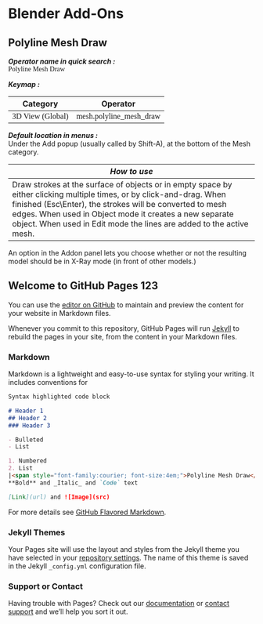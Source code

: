 # Blender Add-Ons

## Polyline Mesh Draw

***Operator name in quick search :***  
<span style="font-family:Consolas;">Polyline Mesh Draw</span>

***Keymap :***  

| Category         | Operator                |
|------------------|-------------------------|
| <span style="font-family:Consolas;">3D View (Global)</span> | <span style="font-family:Consolas;">mesh.polyline_mesh_draw</span> |

***Default location in menus :***  
Under the Add popup (usually called by Shift-A), at the bottom of the Mesh category.

|***How to use***|
|----------------|
|Draw strokes at the surface of objects or in empty space by either clicking multiple times, or by click-and-drag. When finished (Esc\Enter), the strokes will be converted to mesh edges. When used in Object mode it creates a new separate object. When used in Edit mode the lines are added to the active mesh.|

An option in the Addon panel lets you choose whether or not the resulting model should be in X-Ray mode (in front of other models.)

## Welcome to GitHub Pages 123

You can use the [editor on GitHub](https://github.com/Manuel83/sample/edit/master/index.md) to maintain and preview the content for your website in Markdown files.

Whenever you commit to this repository, GitHub Pages will run [Jekyll](https://jekyllrb.com/) to rebuild the pages in your site, from the content in your Markdown files.

### Markdown

Markdown is a lightweight and easy-to-use syntax for styling your writing. It includes conventions for

```markdown
Syntax highlighted code block

# Header 1
## Header 2
### Header 3

- Bulleted
- List

1. Numbered
2. List
|<span style="font-family:courier; font-size:4em;">Polyline Mesh Draw</span>|
**Bold** and _Italic_ and `Code` text

[Link](url) and ![Image](src)
```

For more details see [GitHub Flavored Markdown](https://guides.github.com/features/mastering-markdown/).

### Jekyll Themes

Your Pages site will use the layout and styles from the Jekyll theme you have selected in your [repository settings](https://github.com/Manuel83/sample/settings). The name of this theme is saved in the Jekyll `_config.yml` configuration file.

### Support or Contact

Having trouble with Pages? Check out our [documentation](https://help.github.com/categories/github-pages-basics/) or [contact support](https://github.com/contact) and we’ll help you sort it out.
